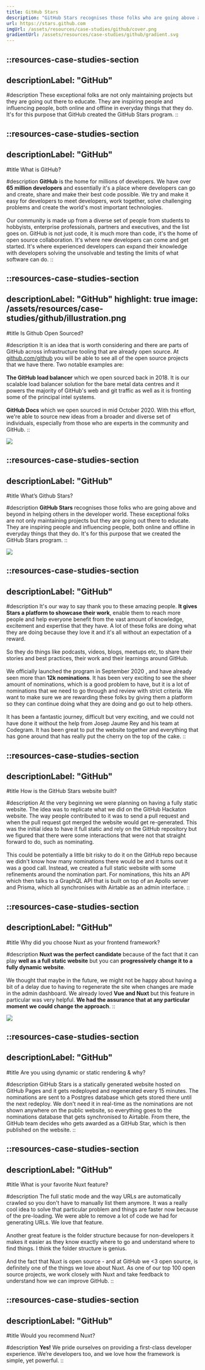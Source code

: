 ```yaml
---
title: GitHub Stars
description: "GitHub Stars recognises those folks who are going above and beyond in helping others in the developer world."
url: https://stars.github.com
imgUrl: /assets/resources/case-studies/github/cover.png
gradientUrl: /assets/resources/case-studies/github/gradient.svg
---
```


::resources-case-studies-section
---
descriptionLabel: "GitHub"
---

#description
These exceptional folks are not only maintaining projects but they are going out there to educate. They are inspiring people and influencing people, both online and offline in everyday things that they do. It's for this purpose that GitHub created the GitHub Stars program.
::

::resources-case-studies-section
---
descriptionLabel: "GitHub"
---

#title
What is GitHub?

#description
**GitHub** is the home for millions of developers. We have over **65 million developers** and essentially it's a place where developers can go and create, share and make their best code possible. We try and make it easy for developers to meet developers, work together, solve challenging problems and create the world's most important technologies.
<br>
<br>
Our community is made up from a diverse set of people from students to hobbyists, enterprise professionals, partners and executives, and the list goes on. GitHub is not just code, it is much more than code, it's the home of open source collaboration. It's where new developers can come and get started. It's where experienced developers can expand their knowledge with developers solving the unsolvable and testing the limits of what software can do.
::

::resources-case-studies-section
---
descriptionLabel: "GitHub"
highlight: true
image: /assets/resources/case-studies/github/illustration.png
---

#title
Is Github Open Sourced?

#description
It is an idea that is worth considering and there are parts of GitHub across infrastructure tooling that are already open source. At [github.com/github](https://github.com/github) you will be able to see all of the open source projects that we have there. Two notable examples are:
<br>
<br>
**The GitHub load balancer** which we open sourced back in 2018. It is our scalable load balancer solution for the bare metal data centres and it powers the majority of GitHub's web and git traffic as well as it is fronting some of the principal intel systems.
<br>
<br>
**GitHub Docs** which we open sourced in mid October 2020. With this effort, we're able to source new ideas from a broader and diverse set of individuals, especially from those who are experts in the community and GitHub.
::

![](/assets/resources/case-studies/github/section1.png)

::resources-case-studies-section
---
descriptionLabel: "GitHub"
---

#title
What’s Github Stars?

#description
**GitHub Stars** recognises those folks who are going above and beyond in helping others in the developer world. These exceptional folks are not only maintaining projects but they are going out there to educate. They are inspiring people and influencing people, both online and offline in everyday things that they do. It's for this purpose that we created the GitHub Stars program.
::

![](/assets/resources/case-studies/github/section2.png)

::resources-case-studies-section
---
descriptionLabel: "GitHub"
---

#description
It's our way to say thank you to these amazing people. **It gives Stars a platform to showcase their work**, enable them to reach more people and help everyone benefit from the vast amount of knowledge, excitement and expertise that they have. A lot of these folks are doing what they are doing because they love it and it's all without an expectation of a reward.
<br><br>
So they do things like podcasts, videos, blogs, meetups etc, to share their stories and best practices, their work and their learnings around GitHub.
<br><br>
We officially launched the program in September 2020 , and have already seen more than **12k nominations**. It has been very exciting to see the sheer amount of nominations, which is a good problem to have, but it is a lot of nominations that we need to go through and review with strict criteria. We want to make sure we are rewarding these folks by giving them a platform so they can continue doing what they are doing and go out to help others.
<br><br>
It has been a fantastic journey, difficult but very exciting, and we could not have done it without the help from Josep Jaume Rey and his team at Codegram. It has been great to put the website together and everything that has gone around that has really put the cherry on the top of the cake.
::

::resources-case-studies-section
---
descriptionLabel: "GitHub"
---

#title
How is the GitHub Stars website built?

#description
At the very beginning we were planning on having a fully static website. The idea was to replicate what we did on the GitHub Hackaton website. The way people contributed to it was to send a pull request and when the pull request got merged the website would get re-generated. This was the initial idea to have it full static and rely on the GitHub repository but we figured that there were some interactions that were not that straight forward to do, such as nominating.
<br><br>
This could be potentially a little bit risky to do it on the GitHub repo because we didn't know how many nominations there would be and it turns out it was a good call. Instead, we created a full static website with some refinements around the nomination part. For nominations, this hits an API which then talks to a GraphQL API that is built on top of an Apollo server and Prisma, which all synchronises with Airtable as an admin interface.
::

::resources-case-studies-section
---
descriptionLabel: "GitHub"
---

#title
Why did you choose Nuxt as your frontend framework?

#description
**Nuxt was the perfect candidate** because of the fact that it can play **well as a full static website** but you can **progressively change it to a fully dynamic website**.
<br><br>
We thought that maybe in the future, we might not be happy about having a bit of a delay due to having to regenerate the site when changes are made in the admin dashboard. We already loved **Vue and Nuxt** but this feature in particular was very helpful. **We had the assurance that at any particular moment we could change the approach**.
::

![](/assets/resources/case-studies/github/section3.png)

::resources-case-studies-section
---
descriptionLabel: "GitHub"
---

#title
Are you using dynamic or static rendering & why?

#description
GitHub Stars is a statically generated website hosted on GitHub Pages and it gets redeployed and regenerated every 15 minutes. The nominations are sent to a Postgres database which gets stored there until the next redeploy. We don't need it in real-time as the nominations are not shown anywhere on the public website, so everything goes to the nominations database that gets synchronised to Airtable. From there, the GitHub team decides who gets awarded as a GitHub Star, which is then published on the website.
::

::resources-case-studies-section
---
descriptionLabel: "GitHub"
---

#title
What is your favorite Nuxt feature?

#description
The full static mode and the way URLs are automatically crawled so you don't have to manually list them anymore. It was a really cool idea to solve that particular problem and things are faster now because of the pre-loading. We were able to remove a lot of code we had for generating URLs. We love that feature.
<br><br>
Another great feature is the folder structure because for non-developers it makes it easier as they know exactly where to go and understand where to find things. I think the folder structure is genius.
<br><br>
And the fact that Nuxt is open source - and at GitHub we <3 open source, is definitely one of the things we love about Nuxt. As one of our top 100 open source projects, we work closely with Nuxt and take feedback to understand how we can improve GitHub.
::

::resources-case-studies-section
---
descriptionLabel: "GitHub"
---

#title
Would you recommend Nuxt?

#description
**Yes!** We pride ourselves on providing a first-class developer experience. We’re developers too, and we love how the framework is simple, yet powerful.
::
